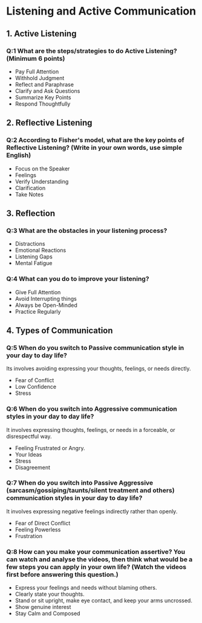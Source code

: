# Listening and Active Communication

## 1. Active Listening

### Q:1 What are the steps/strategies to do Active Listening? (Minimum 6 points)
* Pay Full Attention
* Withhold Judgment
* Reflect and Paraphrase
* Clarify and Ask Questions
* Summarize Key Points
* Respond Thoughtfully

## 2. Reflective Listening

### Q:2 According to Fisher's model, what are the key points of Reflective Listening? (Write in your own words, use simple English)
* Focus on the Speaker
* Feelings
* Verify Understanding
* Clarification
* Take Notes

## 3. Reflection

### Q:3 What are the obstacles in your listening process?
* Distractions
* Emotional Reactions
* Listening Gaps
* Mental Fatigue

### Q:4 What can you do to improve your listening?
* Give Full Attention
* Avoid Interrupting things
* Always be Open-Minded
* Practice Regularly

## 4. Types of Communication

### Q:5 When do you switch to Passive communication style in your day to day life?
Its involves avoiding expressing your thoughts, feelings, or needs directly.
* Fear of Conflict
* Low Confidence
* Stress

### Q:6 When do you switch into Aggressive communication styles in your day to day life?
It involves expressing thoughts, feelings, or needs in a forceable, or disrespectful way.
* Feeling Frustrated or Angry.
* Your Ideas
* Stress
* Disagreement

### Q:7 When do you switch into Passive Aggressive (sarcasm/gossiping/taunts/silent treatment and others) communication styles in your day to day life?
It involves expressing negative feelings indirectly rather than openly.
* Fear of Direct Conflict
* Feeling Powerless
* Frustration

### Q:8 How can you make your communication assertive? You can watch and analyse the videos, then think what would be a few steps you can apply in your own life? (Watch the videos first before answering this question.)
* Express your feelings and needs without blaming others.
* Clearly state your thoughts.
* Stand or sit upright, make eye contact, and keep your arms uncrossed.
* Show genuine interest
* Stay Calm and Composed
